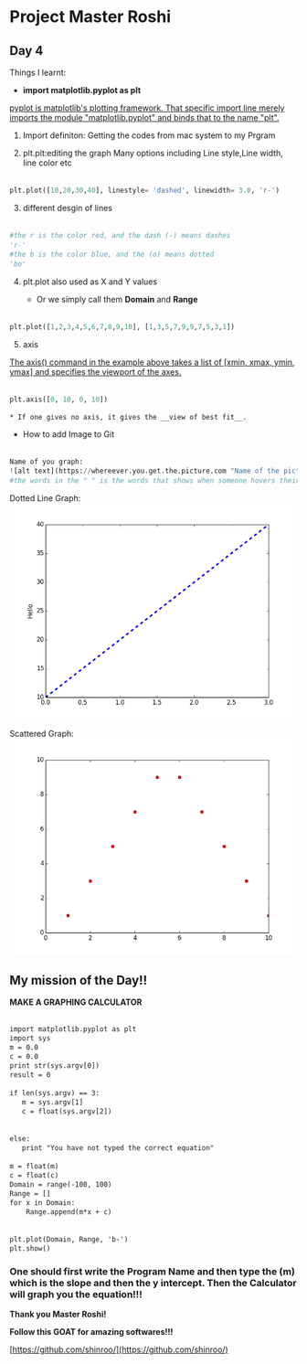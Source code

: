 # Project Master Roshi 
## Day 4

Things I learnt:
- __import matplotlib.pyplot as plt__

[pyplot is matplotlib's plotting framework. That specific import line merely imports the module "matplotlib.pyplot" and binds that to the name "plt".](https://www.quora.com/What-does-import-matplotlib-pyplot-as-plt-really-mean)

1. Import definiton\: Getting the codes from mac system to my Prgram

2. plt.plt\:editing the graph
Many options including Line style,Line width, line color etc

```python 

plt.plot([10,20,30,40], linestyle= 'dashed', linewidth= 3.0, 'r-')

```
3. different desgin of lines

```python

#the r is the color red, and the dash (-) means dashes
'r-' 
#the b is the color blue, and the (o) means dotted
'bo'

```

4. plt.plot also used as X and Y values

	* Or we simply call them __Domain__ and __Range__

```python

plt.plot([1,2,3,4,5,6,7,8,9,10], [1,3,5,7,9,9,7,5,3,1])

```

5. axis

[The axis() command in the example above takes a list of [xmin, xmax, ymin, ymax] and specifies the viewport of the axes.](https://matplotlib.org/users/pyplot_tutorial.html)

``` python

plt.axis([0, 10, 0, 10])

```

	* If one gives no axis, it gives the __view of best fit__.

- How to add Image to Git

```python

Name of you graph: 
![alt text](https://whereever.you.get.the.picture.com "Name of the picture")
#the words in the " " is the words that shows when someone hovers their mouse over it

```
Dotted Line Graph: 
![alt text](https://github.com/jamesmilekimchi/Master-Roshi/blob/master/Dotted%20line%20graph.png "Dotted Line Graph")

Scattered Graph:
![alt text](https://github.com/jamesmilekimchi/Master-Roshi/blob/master/scatter%20graph.png "Scattered Graph")

## My mission of the Day!!

__MAKE A GRAPHING CALCULATOR__

```pyton

import matplotlib.pyplot as plt
import sys
m = 0.0
c = 0.0
print str(sys.argv[0])
result = 0

if len(sys.argv) == 3:
   m = sys.argv[1]
   c = float(sys.argv[2])


else:
   print "You have not typed the correct equation"

m = float(m)
c = float(c)
Domain = range(-100, 100)
Range = []
for x in Domain:
	Range.append(m*x + c)


plt.plot(Domain, Range, 'b-')
plt.show()

```

### One should first write the Program Name and then type the (m) which is the slope and then the y intercept. Then the Calculator will graph you the equation!!!

__Thank you Master Roshi!__

__Follow this GOAT for amazing softwares!!!__

[https://github.com/shinroo/](https://github.com/shinroo/)

